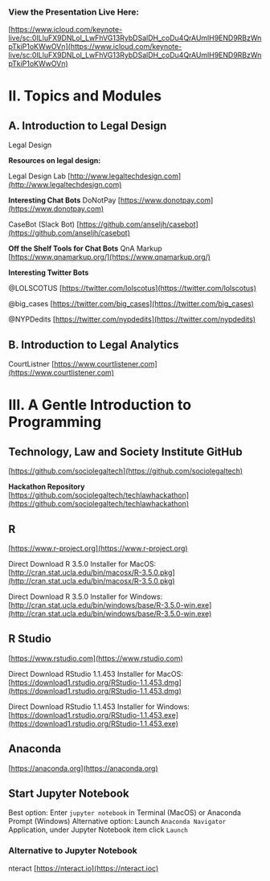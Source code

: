

### View the Presentation Live Here:
[https://www.icloud.com/keynote-live/sc:0ILluFX9DNLol_LwFhVG13RybDSalDH_coDu4QrAUmlH9END9RBzWnpTkiP1oKWwOVn](https://www.icloud.com/keynote-live/sc:0ILluFX9DNLol_LwFhVG13RybDSalDH_coDu4QrAUmlH9END9RBzWnpTkiP1oKWwOVn)

# II. Topics and Modules

## A. Introduction to Legal Design

Legal Design

**Resources on legal design:**

Legal Design Lab
[http://www.legaltechdesign.com](http://www.legaltechdesign.com)

**Interesting Chat Bots**
DoNotPay
[https://www.donotpay.com](https://www.donotpay.com)

CaseBot (Slack Bot)
[https://github.com/anseljh/casebot](https://github.com/anseljh/casebot)

**Off the Shelf Tools for Chat Bots**
QnA Markup
[https://www.qnamarkup.org/](https://www.qnamarkup.org/)

**Interesting Twitter Bots**

@LOLSCOTUS
[https://twitter.com/lolscotus](https://twitter.com/lolscotus)

@big_cases
[https://twitter.com/big_cases](https://twitter.com/big_cases)

@NYPDedits
[https://twitter.com/nypdedits](https://twitter.com/nypdedits)

## B. Introduction to Legal Analytics

CourtListner
[https://www.courtlistener.com](https://www.courtlistener.com)

# III. A Gentle Introduction to Programming

## Technology, Law and Society Institute GitHub

[https://github.com/sociolegaltech](https://github.com/sociolegaltech)

**Hackathon Repository**
[https://github.com/sociolegaltech/techlawhackathon](https://github.com/sociolegaltech/techlawhackathon)

## R
[https://www.r-project.org](https://www.r-project.org)

Direct Download R 3.5.0 Installer for MacOS:
[http://cran.stat.ucla.edu/bin/macosx/R-3.5.0.pkg](http://cran.stat.ucla.edu/bin/macosx/R-3.5.0.pkg)

Direct Download R 3.5.0 Installer for Windows:
[http://cran.stat.ucla.edu/bin/windows/base/R-3.5.0-win.exe](http://cran.stat.ucla.edu/bin/windows/base/R-3.5.0-win.exe)

## R Studio
[https://www.rstudio.com](https://www.rstudio.com)

Direct Download RStudio 1.1.453 Installer for MacOS:
[https://download1.rstudio.org/RStudio-1.1.453.dmg](https://download1.rstudio.org/RStudio-1.1.453.dmg)

Direct Download RStudio 1.1.453 Installer for Windows:
[https://download1.rstudio.org/RStudio-1.1.453.exe](https://download1.rstudio.org/RStudio-1.1.453.exe)

## Anaconda
[https://anaconda.org](https://anaconda.org)

## Start Jupyter Notebook
Best option: Enter `jupyter notebook` in Terminal (MacOS) or Anaconda Prompt (Windows)
Alternative option: Launch `Anaconda Navigator` Application, under Jupyter Notebook item click `Launch`

### Alternative to Jupyter Notebook
nteract
[https://nteract.io](https://nteract.ioc)



